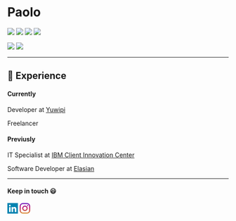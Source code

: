   
# Paolo
[![](https://img.shields.io/badge/OS-Ubuntu-orange?style=for-the-badge&logo=ubuntu)](https://ubuntu.com/)
[![](https://img.shields.io/badge/OS-Fedora-blue?style=for-the-badge&logo=fedora)](https://fedora.com/)
[![](https://img.shields.io/badge/OS-REDHAT-red?style=for-the-badge&logo=redhat)](https://www.redhat.com/en)
[![](https://img.shields.io/badge/Editor-VS%20Code-blue?style=for-the-badge&logo=visualstudiocode)](https://code.visualstudio.com/)


[![](https://img.shields.io/badge/JavaScript-black?style=for-the-badge&logo=javascript)](https://developer.mozilla.org/en-US/docs/Web/javascript)
[![](https://img.shields.io/badge/React-black?style=for-the-badge&logo=react)](https://react.dev/)
<hr>

## :briefcase: Experience 

#### Currently
Developer at [Yuwipi](https://www.yuwipi.de/)

Freelancer

#### Previusly
IT Specialist at [IBM Client Innovation Center](https://www.ibm.com)

Software Developer at [Elasian](https://www.elaisian.com)

<hr>

#### Keep in touch :smiley:
[![](/images/linkedin.png)](https://www.linkedin.com/in/paolo-lagalante/)
[![](/images/instagram.png)](https://www.instagram.com/paololagalante/)
<!--
## :dart: Goals

#### Current
- [ ] Improve my career
- [ ] Enjoy experiece abroad
- [ ] Create a software house
- [ ] Partecipate to Hackathons

#### Completed
- [x] Start a programmer career
- [x] Attended a startups accelerator program
-->

<!--
**Dantesk/Dantesk** is a ✨ _special_ ✨ repository because its `README.md` (this file) appears on your GitHub profile.

Here are some ideas to get you started:

- 🔭 I’m currently working on ...
- 🌱 I’m currently learning ...
- 👯 I’m looking to collaborate on ...
- 🤔 I’m looking for help with ...
- 💬 Ask me about ...
- 📫 How to reach me: ...
- 😄 Pronouns: ...
- ⚡ Fun fact: ...
-->
